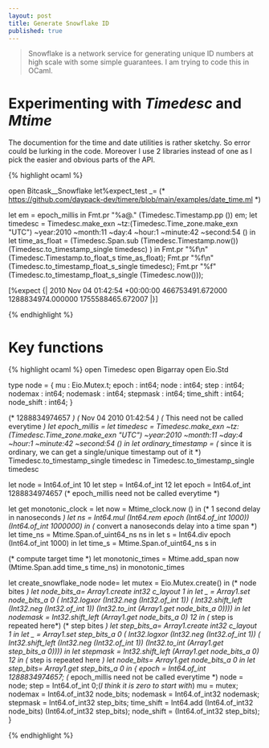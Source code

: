 ```yaml
---
layout: post
title: Generate Snowflake ID
published: true
---
```


> Snowflake is a network service for generating unique ID numbers at high scale with some simple guarantees.
> I am trying to code this in OCaml.



# Experimenting with *Timedesc* and *Mtime*

The documention for the time and date utilities is rather sketchy. So error could be lurking in the code.
Moreover I use 2 libraries instead of one as I pick the easier and obvious parts of the API. 

{% highlight ocaml %}

open Bitcask__Snowflake
let%expect_test _=
(* https://github.com/daypack-dev/timere/blob/main/examples/date_time.ml *)

let em = epoch_millis in
Fmt.pr "%a@." (Timedesc.Timestamp.pp  ()) em;
let timedesc = Timedesc.make_exn ~tz:(Timedesc.Time_zone.make_exn "UTC") ~year:2010 ~month:11 ~day:4 ~hour:1 ~minute:42 ~second:54 () in
let time_as_float = (Timedesc.Span.sub  (Timedesc.Timestamp.now()) (Timedesc.to_timestamp_single timedesc) ) in
Fmt.pr "%f\n"  (Timedesc.Timestamp.to_float_s time_as_float);
Fmt.pr "%f\n"  (Timedesc.to_timestamp_float_s_single timedesc);
Fmt.pr "%f"  (Timedesc.to_timestamp_float_s_single (Timedesc.now()));

[%expect {|
  2010 Nov 04 01:42:54 +00:00:00
  466753491.672000
  1288834974.000000
  1755588465.672007
  |}]


{% endhighlight %}

# Key functions

{% highlight ocaml %}
open Timedesc
open Bigarray
open Eio.Std




type node = {
	mu  :  Eio.Mutex.t;
	epoch : int64;
	node :   int64;
	step :   int64;
	nodemax :    int64;
	nodemask :   int64;
	stepmask :   int64;
	time_shift :  int64;
	node_shift :  int64;
}

(* 1288834974657 *)
(* Nov 04 2010 01:42:54 *)
(* This need not be called everytime *)
let epoch_millis =
let timedesc = Timedesc.make_exn ~tz:(Timedesc.Time_zone.make_exn "UTC") ~year:2010 ~month:11 ~day:4 ~hour:1 ~minute:42 ~second:54 () in
let ordinary_timestamp =
    (* since it is ordinary, we can get a single/unique timestamp out of it *)
    Timedesc.to_timestamp_single timedesc
  in
 Timedesc.to_timestamp_single timedesc


let node  =  Int64.of_int 10
let step  =  Int64.of_int 12
let epoch = Int64.of_int 1288834974657 (* epoch_millis need not be called everytime *)

let get monotonic_clock =
   let now = Mtime_clock.now () in
   (* 1 second delay in nanoseconds *)
   let ns =  Int64.mul (Int64.rem epoch (Int64.of_int 1000))  (Int64.of_int 1000000) in
   (* convert a nanoseconds delay into a time span *)
   let time_ns = Mtime.Span.of_uint64_ns ns in
   let s = Int64.div  epoch (Int64.of_int 1000) in
   let time_s = Mtime.Span.of_uint64_ns s in

   (* compute target time *)
   let monotonic_times = Mtime.add_span now (Mtime.Span.add time_s time_ns) in
   monotonic_times


let create_snowflake_node node=
    let mutex = Eio.Mutex.create() in
    (* node bites *)
    let node_bits_a= Array1.create int32 c_layout 1 in
    let _ = Array1.set node_bits_a 0 ( Int32.logxor
                                  (Int32.neg (Int32.of_int 1))
                                  ( Int32.shift_left (Int32.neg (Int32.of_int 1)) (Int32.to_int (Array1.get node_bits_a 0)))) in
   let  nodemask  =  Int32.shift_left  (Array1.get node_bits_a 0) 12 in (*  step is repeated here*)
    (* step bites *)
    let step_bits_a= Array1.create int32 c_layout 1 in
    let _ = Array1.set step_bits_a 0 ( Int32.logxor
                                  (Int32.neg (Int32.of_int 1))
                                  ( Int32.shift_left (Int32.neg (Int32.of_int 1)) (Int32.to_int (Array1.get step_bits_a 0)))) in
    let  stepmask  =  Int32.shift_left  (Array1.get node_bits_a 0) 12 in (*  step is repeated here *)
    let node_bits= Array1.get node_bits_a 0 in
    let step_bits= Array1.get step_bits_a 0 in
    {
        epoch     = Int64.of_int 1288834974657;  (* epoch_millis need not be called everytime *)
        node  =  node;
        step  =  Int64.of_int 0;(*I think  it is zero to start with*)
        mu        = mutex;
        nodemax   = Int64.of_int32 node_bits;
        nodemask  =  Int64.of_int32 nodemask;
        stepmask   =  Int64.of_int32 step_bits;
        time_shift       = Int64.add  (Int64.of_int32 node_bits)   (Int64.of_int32 step_bits);
        node_shift       =  (Int64.of_int32 step_bits);
    }


{% endhighlight %}

